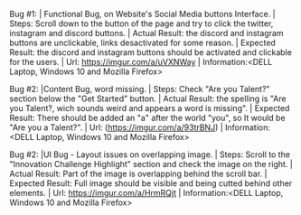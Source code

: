 Bug #1:
 | Functional Bug, on Website's Social Media buttons Interface.
 | Steps: Scroll down to the button of the page and try to click the twitter, instagram and discord buttons.
 | Actual Result:  the discord and instagram buttons are unclickable, links desactivated for some reason.
 | Expected Result: the discord and instagram buttons should be activated and clickable for the users.
 | Url: https://imgur.com/a/uVXNWay
 | Information:<DELL Laptop, Windows 10 and Mozilla Firefox>

 Bug #2:
 |Content Bug, word missing.
 | Steps: Check "Are you Talent?" section below the "Get Started" button.
 | Actual Result:  the spelling is "Are you Talent?, wich sounds weird and appears a word is missing".
 | Expected Result:  There should be added an "a" after the world "you", so It would be "Are you a Talent?".
 | Url: (https://imgur.com/a/93trBNJ)
 | Information:<DELL Laptop, Windows 10 and Mozilla Firefox>

  Bug #2:
 |UI Bug - Layout issues on overlapping image.
 | Steps: Scroll to the "Innovation Challenge Highlight" section and check the image on the right.
 | Actual Result:  Part of the image is overlapping behind the scroll bar.
 | Expected Result: Full image should be visible and being cutted behind other elements.
 | Url: https://imgur.com/a/HrmRQjt
 | Information:<DELL Laptop, Windows 10 and Mozilla Firefox>



